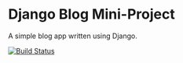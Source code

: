 # Django Blog Mini-Project

A simple blog app written using Django.

[![Build Status](https://travis-ci.org/lechien73/django-blog.svg?branch=master)](https://travis-ci.org/lechien73/django-blog)